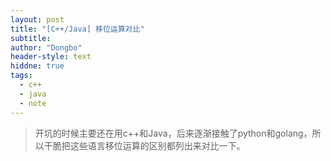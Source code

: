 ```yaml
---
layout: post
title: "[C++/Java] 移位运算对比"
subtitle: 
author: "Dongbo"
header-style: text
hiddne: true
tags:
  - c++
  - java
  - note
---
```


> 开坑的时候主要还在用c++和Java，后来逐渐接触了python和golang，所以干脆把这些语言移位运算的区别都列出来对比一下。